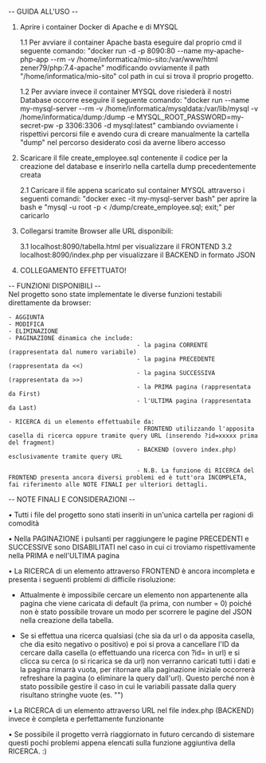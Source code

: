 -- GUIDA ALL'USO --
1. Aprire i container Docker di Apache e di MYSQL

    1.1 Per avviare il container Apache basta eseguire dal proprio cmd il seguente comando: "docker run -d -p 8090:80 --name my-apache-php-app --rm  -v /home/informatica/mio-sito:/var/www/html zener79/php:7.4-apache" modificando ovviamente il path "/home/informatica/mio-sito" col path in cui si trova il proprio progetto.

    1.2 Per avviare invece il container MYSQL dove risiederà il nostri Database occorre eseguire il seguente comando:
    "docker run --name my-mysql-server --rm -v /home/informatica/mysqldata:/var/lib/mysql -v /home/informatica/dump:/dump -e MYSQL_ROOT_PASSWORD=my-secret-pw -p 3306:3306 -d mysql:latest" cambiando ovviamente i rispettivi percorsi file e avendo cura di creare manualmente la cartella "dump" nel percorso desiderato così da averne libero accesso

2. Scaricare il file create_employee.sql contenente il codice per la creazione del database e inserirlo nella cartella dump precedentemente creata
    
    2.1 Caricare il file appena scaricato sul container MYSQL attraverso i seguenti comandi:
    "docker exec -it my-mysql-server bash" per aprire la bash e "mysql -u root -p < /dump/create_employee.sql; exit;" per caricarlo

3. Collegarsi tramite Browser alle URL disponibili:
    
    3.1 localhost:8090/tabella.html per visualizzare il FRONTEND
    3.2 localhost:8090/index.php per visualizzare il BACKEND in formato JSON

4. COLLEGAMENTO EFFETTUATO!

-- FUNZIONI DISPONIBILI --  
Nel progetto sono state implementate le diverse funzioni testabili direttamente da browser:

    - AGGIUNTA
    - MODIFICA
    - ELIMINAZIONE
    - PAGINAZIONE dinamica che include:
                                        - la pagina CORRENTE (rappresentata dal numero variabile)
                                        - la pagina PRECEDENTE (rappresentata da <<)
                                        - la pagina SUCCESSIVA (rappresentata da >>)
                                        - la PRIMA pagina (rappresentata da First)
                                        - l'ULTIMA pagina (rappresentata da Last)

    - RICERCA di un elemento effettuabile da:
                                        - FRONTEND utilizzando l'apposita casella di ricerca oppure tramite query URL (inserendo ?id=xxxxx prima del fragment)
                                        - BACKEND (ovvero index.php) esclusivamente tramite query URL

                                        - N.B. La funzione di RICERCA del FRONTEND presenta ancora diversi problemi ed è tutt'ora INCOMPLETA, fai riferimento alle NOTE FINALI per ulteriori dettagli.

-- NOTE FINALI E CONSIDERAZIONI --

• Tutti i file del progetto sono stati inseriti in un'unica cartella per ragioni di comodità

• Nella PAGINAZIONE i pulsanti per raggiungere le pagine PRECEDENTI e SUCCESSIVE sono DISABILITATI nel caso in cui ci troviamo rispettivamente nella PRIMA e nell'ULTIMA pagina

• La RICERCA di un elemento attraverso FRONTEND è ancora incompleta e presenta i seguenti problemi di difficile risoluzione:

- Attualmente è impossibile cercare un elemento non appartenente alla pagina che viene caricata di default (la prima, con number = 0) poiché non è stato possibile trovare un modo per scorrere le pagine del JSON nella creazione della tabella.

- Se si effettua una ricerca qualsiasi (che sia da url o da apposita casella, che dia esito negativo o positivo) e poi si prova a cancellare l'ID da cercare dalla casella (o effettuando una ricerca con ?id= in url) e si clicca su cerca (o si ricarica se da url) non verranno caricati tutti i dati e la pagina rimarrà vuota, per ritornare alla paginazione iniziale occorrerà refreshare la pagina (o eliminare la query dall'url). Questo perché non è stato possibile gestire il caso in cui le variabili passate dalla query risultano stringhe vuote (es. "")

• La RICERCA di un elemento attraverso URL nel file index.php (BACKEND) invece è completa e perfettamente funzionante

• Se possibile il progetto verrà riaggiornato in futuro cercando di sistemare questi pochi problemi appena elencati sulla funzione aggiuntiva della RICERCA. :)
